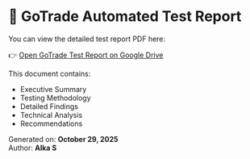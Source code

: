 # 🧾 GoTrade Automated Test Report

You can view the detailed test report PDF here:

👉 [Open GoTrade Test Report on Google Drive](https://drive.google.com/file/d/1Fvw4SQnQiypf6u100wSHUIKfz3c3hJ9-/view?usp=sharing)

This document contains:
- Executive Summary  
- Testing Methodology  
- Detailed Findings  
- Technical Analysis  
- Recommendations  

Generated on: **October 29, 2025**  
Author: **Alka S**
